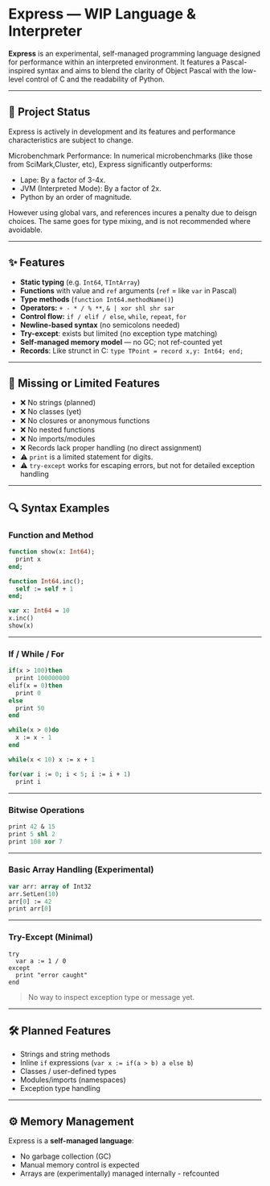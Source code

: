 # Express — WIP Language & Interpreter

**Express** is an experimental, self-managed programming language designed for performance within an interpreted environment. 
It features a Pascal-inspired syntax and aims to blend the clarity of Object Pascal with the low-level control of C and the readability of Python.

---

## 🚧 Project Status

Express is actively in development and its features and performance characteristics are subject to change.

Microbenchmark Performance: In numerical microbenchmarks (like those from SciMark,Cluster, etc), Express significantly outperforms:
* Lape: By a factor of 3-4x.
* JVM (Interpreted Mode): By a factor of 2x.
* Python by an order of magnitude.

However using global vars, and references incures a penalty due to deisgn choices.
The same goes for type mixing, and is not recommended where avoidable.


---

## ✨ Features

- **Static typing** (e.g. `Int64`, `TIntArray`)
- **Functions** with value and `ref` arguments (`ref` = like `var` in Pascal)
- **Type methods** (`function Int64.methodName()`)
- **Operators:** `+ - * / % **`, `& | xor shl shr sar`
- **Control flow:** `if / elif / else`, `while`, `repeat`, `for`
- **Newline-based syntax** (no semicolons needed)
- **Try-except**: exists but limited (no exception type matching)
- **Self-managed memory model** — no GC; not ref-counted yet
- **Records**: Like strunct in C: `type TPoint = record x,y: Int64; end;`

---

## 🔴 Missing or Limited Features

- ❌ No strings (planned)
- ❌ No classes (yet)
- ❌ No closures or anonymous functions
- ❌ No nested functions
- ❌ No imports/modules
- ❌ Records lack proper handling (no direct assignment)
- ⚠️ `print` is a limited statement for digits.
- ⚠️ `try-except` works for escaping errors, but not for detailed exception handling

---

## 🔍 Syntax Examples

### Function and Method

```pascal
function show(x: Int64);
  print x
end;

function Int64.inc();
  self := self + 1
end;

var x: Int64 = 10
x.inc()
show(x)
```

---

### If / While / For

```pascal
if(x > 100)then
  print 100000000
elif(x = 0)then
  print 0
else
  print 50
end

while(x > 0)do
  x := x - 1
end

while(x < 10) x := x + 1

for(var i := 0; i < 5; i := i + 1)
  print i
```

---

### Bitwise Operations

```Pascal
print 42 & 15
print 5 shl 2
print 100 xor 7
```

---

### Basic Array Handling (Experimental)

```Pascal
var arr: array of Int32
arr.SetLen(10)
arr[0] := 42
print arr[0]
```

---

### Try-Except (Minimal)

```
try
  var a := 1 / 0
except
  print "error caught"
end
```
> No way to inspect exception type or message yet.


---

## 🛠 Planned Features

- Strings and string methods
- Inline `if` expressions (`var x := if(a > b) a else b`)
- Classes / user-defined types
- Modules/imports (namespaces)
- Exception type handling

---

## ⚙ Memory Management

Express is a **self-managed language**:

- No garbage collection (GC)
- Manual memory control is expected
- Arrays are (experimentally) managed internally - refcounted




